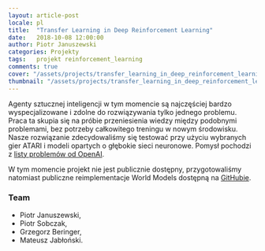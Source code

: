 ```yaml
---
layout: article-post
locale: pl
title:  "Transfer Learning in Deep Reinforcement Learning"
date:   2018-10-08 12:00:00
author: Piotr Januszewski
categories: Projekty
tags:	projekt reinforcement_learning
comments: true
cover: "/assets/projects/transfer_learning_in_deep_reinforcement_learning/cover.jpg"
thumbnail: "/assets/projects/transfer_learning_in_deep_reinforcement_learning/thumbnail.jpg"
---
```


Agenty sztucznej inteligencji w tym momencie są najczęściej bardzo wyspecjalizowane i zdolne do 
 rozwiązywania tylko jednego problemu. Praca ta skupia się na próbie przeniesienia wiedzy między
 podobnymi problemami, bez potrzeby całkowitego treningu w nowym środowisku. Nasze rozwiązanie
 zdecydowaliśmy się testować przy użyciu wybranych gier ATARI i modeli opartych o głębokie sieci
 neuronowe. Pomysł pochodzi z [listy problemów od OpenAI](https://blog.openai.com/requests-for-research-2/).

W tym momencie projekt nie jest publicznie dostępny, przygotowaliśmy natomiast publiczne reimplementacje
 World Models dostępną na [GitHubie](https://github.com/piojanu/World-Models).

### Team

- Piotr Januszewski,
- Piotr Sobczak,
- Grzegorz Beringer,
- Mateusz Jabłoński.

